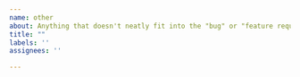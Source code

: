 ```yaml
---
name: other
about: Anything that doesn't neatly fit into the "bug" or "feature request" templates. DO NOT post support requests here.
title: ""
labels: ''
assignees: ''

---
```


<!--
**Note:**
- DO NOT use the bug and feature tracker for general questions and support requests.
  Use the `cython-users` mailing list instead.
  It has a wider audience, so you get more and better answers.
- Did you search for similar issues already?
  Please do, it helps to save us precious time that we otherwise could not invest into development.
- Did you try the latest master branch or pre-release?
  It might already have what you want to report.
  Also see the [Changelog](https://github.com/cython/cython/blob/master/CHANGES.rst) regarding recent changes.
-->
